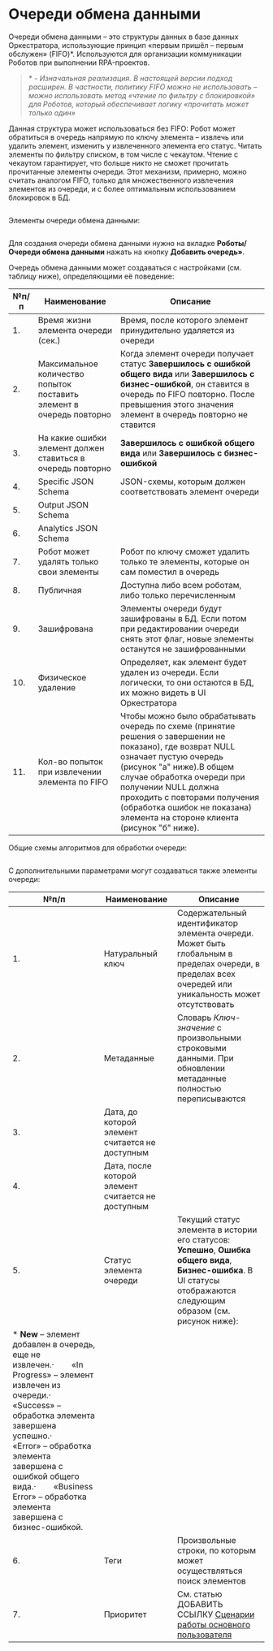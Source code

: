 # Очереди обмена данными

Очереди обмена данными – это структуры данных в базе данных Оркестратора, использующие принцип «первым пришёл – первым обслужен» (FIFO)\*. Используются для организации коммуникации Роботов при выполнении RPA-проектов. 

>\* - *Изначальная реализация. В настоящей версии подход расширен. В частности, политику FIFO можно не использовать – можно использовать метод «чтение по фильтру с блокировкой» для Роботов, который обеспечивает логику «прочитать может только один»*

Данная структура может использоваться без FIFO:
Робот может обратиться в очередь напрямую по ключу элемента – извлечь или удалить элемент, изменить у извлеченного элемента его статус.
Читать элементы по фильтру списком, в том числе с чекаутом. Чтение с чекаутом гарантирует, что больше никто не сможет прочитать прочитанные элементы очереди. Этот механизм, примерно, можно считать аналогом FIFO, только для множественного извлечения элементов из очереди, и с более оптимальным использованием блокировок в БД.

![]()

Элементы очереди обмена данными:

![]()

Для создания очереди обмена данными нужно на вкладке **Роботы/Очереди обмена данными** нажать на кнопку **Добавить очередь»**.

Очередь обмена данными может создаваться с настройками (см. таблицу ниже), определяющими её поведение:

| №п/п | Наименование | Описание |
| --- | --- | --- |
| 1. | Время жизни элемента очереди (сек.) | Время, после которого элемент принудительно удаляется из очереди |
| 2. | Максимальное количество попыток поставить элемент в очередь повторно | Когда элемент очереди получает статус **Завершилось с ошибкой общего вида** или **Завершилось с бизнес-ошибкой**, он ставится в очередь по FIFO повторно. После превышения этого значения элемент в очередь повторно не ставится |
| 3. | На какие ошибки элемент должен ставиться в очередь повторно | **Завершилось с ошибкой общего вида** или **Завершилось с бизнес-ошибкой** |
| 4. | Specific JSON Schema | JSON-схемы, которым должен соответствовать элемент очереди |
| 5. | Output JSON Schema |
| 6. | Analytics JSON Schema |
| 7. | Робот может удалять только свои элементы | Робот по ключу сможет удалить только те элементы, которые он сам поместил в очередь |
| 8. | Публичная | Доступна либо всем роботам, либо только перечисленным |
| 9. | Зашифрована | Элементы очереди будут зашифрованы в БД. Если потом при редактировании очереди снять этот флаг, новые элементы останутся не зашифрованными |
| 10. | Физическое удаление | Определяет, как элемент будет удален из очереди. Если логически, то они остаются в БД, их можно видеть в UI Оркестратора |
| 11. | Кол-во попыток при извлечении элемента по FIFO | Чтобы можно было обрабатывать очередь по схеме (принятие решения о завершении не показано), где возврат NULL означает пустую очередь (рисунок "а" ниже).В общем случае обработка очереди при получении NULL должна проходить с повторами получения (обработка ошибок не показана) элемента на стороне клиента (рисунок "б" ниже). |

Общие схемы алгоритмов для обработки очереди:

![]()

С дополнительными параметрами могут создаваться также элементы очереди:

| №п/п | Наименование | Описание |
| --- | --- | --- |
| 1. | Натуральный ключ | Содержательный идентификатор элемента очереди. Может быть глобальным в пределах очереди, в пределах всех очередей или уникальность может отсутствовать |
| 2. | Метаданные | Словарь *Ключ-значение* с произвольными строковыми данными. При обновлении метаданные полностью переписываются |
| 3. | Дата, до которой элемент считается не доступным |  |
| 4. | Дата, после которой элемент считается не доступным |  |
| 5. | Статус элемента очереди | Текущий статус элемента в истории его статусов: **Успешно**, **Ошибка общего вида**, **Бизнес-ошибка**. В UI статусы отображаются следующим образом (см. рисунок ниже):
* **New** – элемент добавлен в очередь, еще не извлечен.·        «In Progress» – элемент извлечен из очереди.·        «Success» – обработка элемента завершена успешно.·        «Error» – обработка элемента завершена с ошибкой общего вида.·        «Business Error» – обработка элемента завершена с бизнес-ошибкой. |
| 6. | Теги | Произвольные строки, по которым может осуществляться поиск элементов |
| 7. | Приоритет | См. статью ДОБАВИТЬ ССЫЛКУ [Сценарии работы основного пользователя]() |
